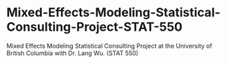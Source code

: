 # Mixed-Effects-Modeling-Statistical-Consulting-Project-STAT-550
Mixed Effects Modeling Statistical Consulting Project at the University of British Columbia with Dr. Lang Wu. (STAT 550)
